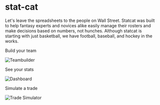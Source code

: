 # stat-cat
Let's leave the spreadsheets to the people on Wall Street. Statcat was built to help fantasy experts and novices alike easily manage their rosters and make decisions based on numbers, not hunches. Although statcat is starting with just basketball, we have football, baseball, and hockey in the works.

Build your team

![Teambuilder](https://s5.gifyu.com/images/teambuildere24d0f34b4979c8a.gif)


See your stats 

![Dashboard](https://media.giphy.com/media/ftqxbf3qBGaDp8s3qt/giphy.gif)

Simulate a trade 

![Trade Simulator](https://media.giphy.com/media/RlOC0ExMAURYK5Vc3S/giphy.gif)
